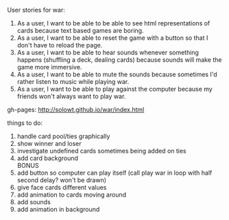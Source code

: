User stories for war:<br />
1. As a user, I want to be able to be able to see html representations of cards because text based games are boring.<br />
2. As a user, I want to be able to reset the game with a button so that I don't have to reload the page.<br />
3. As a user, I want to be able to hear sounds whenever something happens (shuffling a deck, dealing cards) because sounds will make the game more immersive.<br />
4. As a user, I want to be able to mute the sounds because sometimes I'd rather listen to music while playing war.<br />
5. As a user, I want to be able to play against the computer because my friends won't always want to play war.<br />

gh-pages: http://solowt.github.io/war/index.html

things to do:<br />
1. handle card pool/ties graphically<br />
2. show winner and loser <br />
3. investigate undefined cards sometimes being added on ties <br />
4. add card background <br />
BONUS<br />
4. add button so computer can play itself (call play war in loop with half second delay? won't be drawn)<br />
5. give face cards different values <br />
6. add animation to cards moving around<br />
7. add sounds<br />
8. add animation in background<br />
